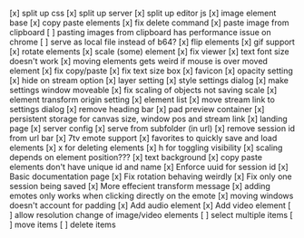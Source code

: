 [x] split up css
[x] split up server
[x] split up editor js
[x] image element base
[x] copy paste elements
[x] fix delete command
[x] paste image from clipboard
    [ ] pasting images from clipboard has performance issue on chrome
    [ ] serve as local file instead of b64?
[x] flip elements
[x] gif support
[x] rotate elements
[x] scale (some) element
[x] fix viewer
[x] text font size doesn't work
[x] moving elements gets weird if mouse is over moved element
[x] fix copy/paste
[x] fix text size box
[x] favicon
[x] opacity setting
[x] hide on stream option
[x] layer setting
[x] style settings dialog
[x] make settings window moveable
[x] fix scaling of objects not saving scale
[x] element transform origin setting
[x] element list
[x] move stream link to settings dialog
[x] remove heading bar
[x] pad preview container
[x] persistent storage for canvas size, window pos and stream link
[x] landing page
[x] server config
    [x] serve from subfolder (in url)
[x] remove session id from url bar
[x] 7tv emote support
[x] favorites to quickly save and load elements
[x] x for deleting elements
[x] h for toggling visibility
[x] scaling depends on element position???
[x] text background 
[x] copy paste elements don't have unique id and name
[x] Enforce uuid for session id
[x] Basic documentation page
[x] Fix rotation behaving weirdly
[x] Fix only one session being saved
[x] More effecient transform message
[x] adding emotes only works when clicking directly on the emote
[x] moving windows doesn't account for padding
[x] Add audio element
[x] Add video element
[ ] allow resolution change of image/video elements
[ ] select multiple items
    [ ] move items
    [ ] delete items